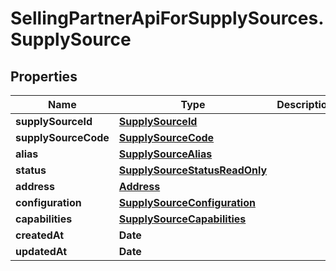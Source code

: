# SellingPartnerApiForSupplySources.SupplySource

## Properties
Name | Type | Description | Notes
------------ | ------------- | ------------- | -------------
**supplySourceId** | [**SupplySourceId**](SupplySourceId.md) |  | [optional] 
**supplySourceCode** | [**SupplySourceCode**](SupplySourceCode.md) |  | [optional] 
**alias** | [**SupplySourceAlias**](SupplySourceAlias.md) |  | [optional] 
**status** | [**SupplySourceStatusReadOnly**](SupplySourceStatusReadOnly.md) |  | [optional] 
**address** | [**Address**](Address.md) |  | [optional] 
**configuration** | [**SupplySourceConfiguration**](SupplySourceConfiguration.md) |  | [optional] 
**capabilities** | [**SupplySourceCapabilities**](SupplySourceCapabilities.md) |  | [optional] 
**createdAt** | **Date** |  | [optional] 
**updatedAt** | **Date** |  | [optional] 


